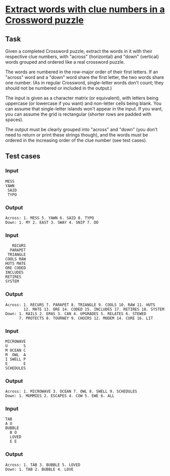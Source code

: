 # [Extract words with clue numbers in a Crossword puzzle][codegolf]

## Task

Given a completed Crossword puzzle, extract the words in it with
their respective clue numbers, with "across" (horizontal) and "down"
(vertical) words grouped and ordered like a real crossword puzzle.

The words are numbered in the row-major order of their first letters.
If an "across" word and a "down" word share the first letter, the
two words share one number. (As in regular Crossword, single-letter
words don't count; they should not be numbered or included in the
output.)

The input is given as a character matrix (or equivalent), with
letters being uppercase (or lowercase if you want) and non-letter
cells being blank. You can assume that single-letter islands won't
appear in the input. If you want, you can assume the grid is
rectangular (shorter rows are padded with spaces).

The output must be clearly grouped into "across" and "down" (you
don't need to return or print these strings though), and the words
must be ordered in the increasing order of the clue number (see
test cases).

## Test cases

### Input

    MESS 
    YAWN 
     SAID
     TYPO

### Output
    Across: 1. MESS 5. YAWN 6. SAID 8. TYPO
    Down: 1. MY 2. EAST 3. SWAY 4. SNIP 7. DO

### Input

       RECURS
      PARAPET
     TRIANGLE
    COOLS RAW
    HUTS MATE
    ORE CODED
    INCLUDES
    RETIRES
    SYSTEM

### Output

    Across: 1. RECURS 7. PARAPET 8. TRIANGLE 9. COOLS 10. RAW 11. HUTS
            12. MATE 13. ORE 14. CODED 15. INCLUDES 17. RETIRES 18. SYSTEM
    Down: 1. RAILS 2. ERAS 3. CAN 4. UPGRADES 5. RELATES 6. STEWED
          7. PROTECTS 8. TOURNEY 9. CHOIRS 12. MODEM 14. CURE 16. LIT

### Input

    MICROWAVE
    U       S
    M OCEAN C
    M  OWL  A
    I SWELL P
    E       E
    SCHEDULES

### Output

    Across: 1. MICROWAVE 3. OCEAN 7. OWL 8. SWELL 9. SCHEDULES
    Down: 1. MUMMIES 2. ESCAPES 4. COW 5. EWE 6. ALL

### Input

    TAB
    A U
    BUBBLE
      B O
      LOVED
      E E

### Output

    Across: 1. TAB 3. BUBBLE 5. LOVED
    Down: 1. TAB 2. BUBBLE 4. LOVE


[codegolf]: https://codegolf.stackexchange.com/questions/205614/extract-words-with-clue-numbers-in-a-crossword-puzzle/
